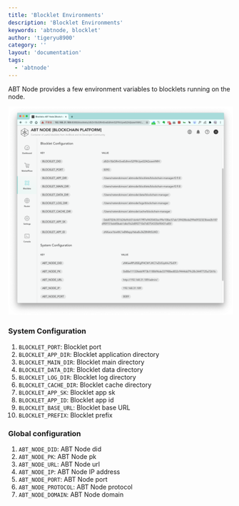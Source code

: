 ```yaml
---
title: 'Blocklet Environments'
description: 'Blocklet Environments'
keywords: 'abtnode, blocklet'
author: 'tigeryu8900'
category: ''
layout: 'documentation'
tags:
  - 'abtnode'
---
```


ABT Node provides a few environment variables to blocklets running on the node.

![](./images/blocklet-env-1-en.png)

### System Configuration

1. `BLOCKLET_PORT`: Blocklet port
2. `BLOCKLET_APP_DIR`: Blocklet application directory
3. `BLOCKLET_MAIN_DIR`: Blocklet main directory
4. `BLOCKLET_DATA_DIR`: Blocklet data directory
5. `BLOCKLET_LOG_DIR`: Blocklet log directory
6. `BLOCKLET_CACHE_DIR`: Blocklet cache directory
7. `BLOCKLET_APP_SK`: Blocklet app sk
8. `BLOCKLET_APP_ID`: Blocklet app id
9. `BLOCKLET_BASE_URL`: Blocklet base URL
10. `BLOCKLET_PREFIX`: Blocklet prefix

### Global configuration

1. `ABT_NODE_DID`: ABT Node did
2. `ABT_NODE_PK`: ABT Node pk
2. `ABT_NODE_URL`: ABT Node url
2. `ABT_NODE_IP`: ABT Node IP address
2. `ABT_NODE_PORT`: ABT Node port
2. `ABT_NODE_PROTOCOL`: ABT Node protocol
2. `ABT_NODE_DOMAIN`: ABT Node domain
